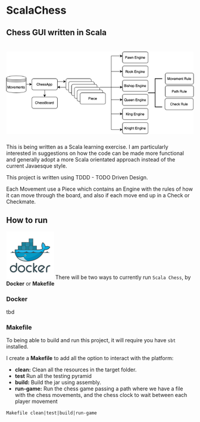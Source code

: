 # ScalaChess
## Chess GUI written in Scala


# ![My image](https://github.com/codaeddie/ScalaChess/blob/9552149d90875d12cd3c48c5bca7c23bc2177b03/img/chess%20design.png)
This is being written as a Scala learning exercise. I am particularly interested in
suggestions on how the code can be made more functional and generally adopt a more
Scala orientated approach instead of the current Javaesque style.

This project is written using TDDD - TODO Driven Design.


Each Movement use a Piece which contains an Engine with the rules of how it can move through the board, and also if each move end up in a Check or Checkmate.



## How to run

![My image](img/docker.png)
There will be two ways to currently run ```Scala Chess```, by **Docker** or **Makefile**

### Docker

tbd

### Makefile

To being able to build and run this project, it will require you have `````sbt````` installed.

I create a **Makefile** to add all the option to interact with the platform:

* **clean:** Clean all the resources in the target folder.
* **test** Run all the testing pyramid
* **build:** Build the jar using assembly.
* **run-game:** Run the chess game passing a path where we have a file with the chess movements, and the
    chess clock to wait between each player movement

````
Makefile clean|test|build|run-game
````

